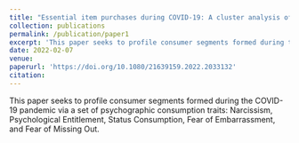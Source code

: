```yaml
---
title: "Essential item purchases during COVID-19: A cluster analysis of psychographic traits"
collection: publications
permalink: /publication/paper1
excerpt: 'This paper seeks to profile consumer segments formed during the COVID-19 pandemic.'
date: 2022-02-07
venue: 
paperurl: 'https://doi.org/10.1080/21639159.2022.2033132'
citation: 
---
```

This paper seeks to profile consumer segments formed during the COVID-19 pandemic via a set of psychographic consumption traits: Narcissism, Psychological Entitlement, Status Consumption, Fear of Embarrassment, and Fear of Missing Out.
